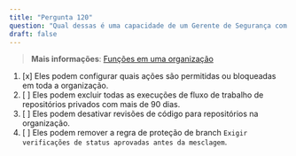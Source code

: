 ```yaml
---
title: "Pergunta 120"  
question: "Qual dessas é uma capacidade de um Gerente de Segurança com relação ao GitHub Actions em uma organização?"  
draft: false  
---
```


> **Mais informações**: [Funções em uma organização](https://docs.github.com/en/organizations/managing-peoples-access-to-your-organization-with-roles/roles-in-an-organization)

1. [x] Eles podem configurar quais ações são permitidas ou bloqueadas em toda a organização.  
1. [ ] Eles podem excluir todas as execuções de fluxo de trabalho de repositórios privados com mais de 90 dias.  
1. [ ] Eles podem desativar revisões de código para repositórios na organização.  
1. [ ] Eles podem remover a regra de proteção de branch `Exigir verificações de status aprovadas antes da mesclagem`.  
